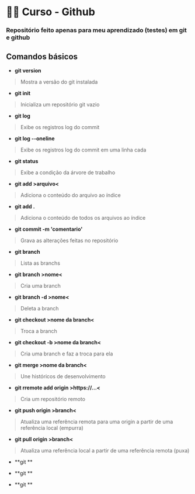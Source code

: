 # :man_technologist: Curso - Github
### Repositório feito apenas para meu aprendizado (testes) em git e github

## Comandos básicos

* **git version**
>Mostra a versão do git instalada

* **git init**
>Inicializa um repositório git vazio

* **git log**
>Exibe os registros log do commit

* **git log --oneline**
>Exibe os registros log do commit em uma linha cada

* **git status**
>Exibe a condição da árvore de trabalho

* **git add >arquivo<**
>Adiciona o conteúdo do arquivo ao índice

* **git add .**
>Adiciona o conteúdo de todos os arquivos ao índice

* **git commit -m 'comentario'**
>Grava as alterações feitas no repositório

* **git branch**
>Lista as branchs

* **git branch >nome<**
>Cria uma branch

* **git branch -d >nome<**
>Deleta a branch

* **git checkout >nome da branch<**
>Troca a branch

* **git checkout -b >nome da branch<**
>Cria uma branch e faz a troca para ela

* **git merge >nome da branch<**
>Une históricos de desenvolvimento

* **git rremote add origin >https://...<**
>Cria um repositório remoto

* **git push origin >branch<**
>Atualiza uma referência remota para uma origin a partir de uma referência local (empurra)

* **git pull origin >branch<**
>Atualiza uma referência local a partir de uma referência remota (puxa)

* **git **
>

* **git **
>

* **git **
>